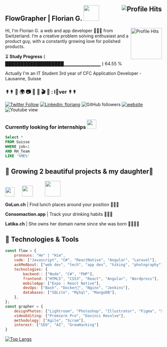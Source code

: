 <h2>FlowGrapher | Florian G. <img src="https://media.giphy.com/media/mGcNjsfWAjY5AEZNw6/giphy.gif" width="50"> <img align="right" alt="Profile Hits" src="https://komarev.com/ghpvc/?username=flowgrapher&style=flat-square"></h2>

<p><img align="right" alt="Profile Hits" src="https://latika.ch/img/flowgrapher_github.jpg" height="100">Hi, I'm Florian G. a web and app developer 👨🏻‍💻 from Switzerland. I'm a creative problem solving enthusiast and a product guy, with a constantly growing love for polished products.

⏳ **Study Progress** { ███████████████████▁▁▁▁▁▁▁▁▁▁▁ } 64.55 %

Actually I'm an IT Student 3rd year of CFC Application Developer - Lausanne, Suisse</p>

### ↟↟ 🚴 🌍 📷 🌿 🗻 🎬 🍜 : l🖤ver ↟↟

[![Twitter Follow](https://img.shields.io/twitter/follow/fl0?label=Follow)](https://twitter.com/intent/follow?screen_name=fl0) [![Linkedin: floriang](https://img.shields.io/badge/-floriang-blue?style=flat-square&logo=Linkedin&logoColor=white&link=https://www.linkedin.com/in/floriangay/)](https://www.linkedin.com/in/floriangay/) ![GitHub followers](https://img.shields.io/github/followers/flowgrapher?label=Follow&style=social) [![website](https://img.shields.io/badge/Website-46a2f1.svg?&style=flat-square&logo=Google-Chrome&logoColor=white&link=http://fl0.me/)](http://fl0.me/) ![Youtube view](https://img.shields.io/youtube/channel/views/UC53y6F_F-57ufPi1OKqwDyw?style=social)

### Currently looking for internships <img src="https://lh3.googleusercontent.com/-DzhAEtQ9CXY/VhE3-8OqhCI/AAAAAAAAkck/5V7ENgUCzlY/s1600/switzerland-flag-pole-animated.gif" width="30">

```sql
Select *
FROM Suisse
WHERE job=1
AND RH_Team
LIKE '%ME%'
```

## 🌱 Growing 2 beautiful projects & my daughter👧

<img src="https://golun.ch/images/golunch-logo-mini.png" height="30"> &nbsp;&nbsp;&nbsp;&nbsp; <img src="https://consomaction.app/img/consomaction-mini-logo_color.png" height="35"> &nbsp;&nbsp;&nbsp;&nbsp;&nbsp;&nbsp;&nbsp;&nbsp; <img src="https://latika.ch/img/cigogne.png" height="50">

<p><strong>GoLun.ch</strong> | Find lunch places around your position 📍🍜🍴</p>
<p><strong>Consomaction.app</strong> | Track your drinking habits 🍺🍹🍷</p>
<p><strong>Latika.ch</strong> | She owns her domain name since she was born 👼🍼👩‍💻</p>

## 🔧 Technologies & Tools

```javascript
const flow = {
    pronouns: "He" | "Him",
    code: ["Javascript", "C#", "ReactNative", "Angular", "Laravel"],
    askMeAbout: ["web dev", "tech", "app dev", "hiking", "photography"],
    technologies: {
        backend:: ["Node", "C#", "PHP"],
        frontend: ["HTML5", "CSS3", "React", "Angular", "Wordpress"],
        mobileApp: ["Expo : React Native"],
        devOps: ["Bash", "Docker🐳", "Nginx", "Jenkins"],
        databases: ["SQLite", "MySql", "MangoDB"],
    },
};
const grapher = {
    designPhotos: ["Lightroom", "Photoshop", "Illustrator", "Figma", "XD"],
    videoEditing: ["Premiere Pro", "Davinci Resolve"],
    methodology: ["Agile", "Scrum"],
    interest: ["SEO", "AI", "GrowHacking"]
}
```

[![Top Langs](https://github-readme-stats.vercel.app/api/top-langs/?username=flowgrapher&layout=compact)](https://github.com/anuraghazra/github-readme-stats)
